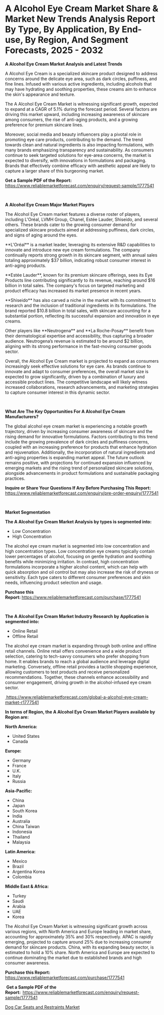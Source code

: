 <p><h1>A Alcohol Eye Cream Market Share & Market New Trends Analysis Report By Type, By Application, By End-use, By Region, And Segment Forecasts, 2025 - 2032</h1></p><p><strong>A Alcohol Eye Cream Market Analysis and Latest Trends</strong></p>
<p><p>A Alcohol Eye Cream is a specialized skincare product designed to address concerns around the delicate eye area, such as dark circles, puffiness, and fine lines. Infused with various active ingredients, including alcohols that may have hydrating and soothing properties, these creams aim to enhance the skin's appearance and texture. </p><p>The A Alcohol Eye Cream Market is witnessing significant growth, expected to expand at a CAGR of 5.1% during the forecast period. Several factors are driving this market upward, including increasing awareness of skincare among consumers, the rise of anti-aging products, and a growing preference for premium skincare lines. </p><p>Moreover, social media and beauty influencers play a pivotal role in promoting eye care products, contributing to the demand. The trend towards clean and natural ingredients is also impacting formulations, with many brands emphasizing transparency and sustainability. As consumers continue to seek targeted solutions for eye-area concerns, the market is expected to diversify, with innovations in formulations and packaging. Brands that effectively combine efficacy with aesthetic appeal are likely to capture a larger share of this burgeoning market.</p></p>
<p><strong>Get a Sample PDF of the Report:&nbsp;</strong> <a href="https://www.reliablemarketforecast.com/enquiry/request-sample/1777541?utm_campaign=1766&utm_medium=2&utm_source=Github&utm_content=ia&utm_term=09022025&utm_id=a-alcohol-eye-cream">https://www.reliablemarketforecast.com/enquiry/request-sample/1777541</a></p>
<p>&nbsp;</p>
<p><strong>A Alcohol Eye Cream Major Market Players</strong></p>
<p><p>The Alcohol Eye Cream market features a diverse roster of players, including L'Oréal, LVMH Group, Chanel, Estée Lauder, Shiseido, and several others. These brands cater to the growing consumer demand for specialized skincare products aimed at addressing puffiness, dark circles, and signs of aging around the eyes.</p><p>**L'Oréal** is a market leader, leveraging its extensive R&D capabilities to innovate and introduce new eye cream formulations. The company continually reports strong growth in its skincare segment, with annual sales totaling approximately $37 billion, indicating robust consumer interest in anti-aging products.</p><p>**Estée Lauder**, known for its premium skincare offerings, sees its Eye Products line contributing significantly to its revenue, reaching around $16 billion in total sales. The company's focus on targeted marketing and product efficacy has increased its market presence in recent years.</p><p>**Shiseido** has also carved a niche in the market with its commitment to research and the inclusion of traditional ingredients in its formulations. The brand reported $10.8 billion in total sales, with skincare accounting for a substantial portion, reflecting its successful expansion and innovation in eye creams.</p><p>Other players like **Neutrogena** and **La Roche-Posay** benefit from their dermatological expertise and accessibility, thus capturing a broader audience. Neutrogena’s revenue is estimated to be around $2 billion, aligning with its strong performance in the fast-moving consumer goods sector.</p><p>Overall, the Alcohol Eye Cream market is projected to expand as consumers increasingly seek effective solutions for eye care. As brands continue to innovate and adapt to consumer preferences, the overall market size is expected to grow significantly, driven by a combination of luxury and accessible product lines. The competitive landscape will likely witness increased collaborations, research advancements, and marketing strategies to capture consumer interest in this dynamic sector.</p></p>
<p>&nbsp;</p>
<p><strong>What Are The Key Opportunities For A Alcohol Eye Cream Manufacturers?</strong></p>
<p><p>The global alcohol eye cream market is experiencing a notable growth trajectory, driven by increasing consumer awareness of skincare and the rising demand for innovative formulations. Factors contributing to this trend include the growing prevalence of dark circles and puffiness concerns, coupled with an increasing preference for products that enhance hydration and rejuvenation. Additionally, the incorporation of natural ingredients and anti-aging properties is expanding market appeal. The future outlook remains positive, with projections for continued expansion influenced by emerging markets and the rising trend of personalized skincare solutions, alongside advancements in product formulations and sustainable packaging practices.</p></p>
<p><strong>Inquire or Share Your Questions If Any Before Purchasing This Report:</strong> <a href="https://www.reliablemarketforecast.com/enquiry/pre-order-enquiry/1777541?utm_campaign=1766&utm_medium=2&utm_source=Github&utm_content=ia&utm_term=09022025&utm_id=a-alcohol-eye-cream">https://www.reliablemarketforecast.com/enquiry/pre-order-enquiry/1777541</a></p>
<p>&nbsp;</p>
<p><strong>Market Segmentation</strong></p>
<p><strong>The A Alcohol Eye Cream Market Analysis by types is segmented into:</strong></p>
<p><ul><li>Low Concentration</li><li>High Concentration</li></ul></p>
<p><p>The alcohol eye cream market is segmented into low concentration and high concentration types. Low concentration eye creams typically contain lower percentages of alcohol, focusing on gentle hydration and soothing benefits while minimizing irritation. In contrast, high concentration formulations incorporate a higher alcohol content, which can help with quick absorption and oil control but may also increase the risk of dryness or sensitivity. Each type caters to different consumer preferences and skin needs, influencing product selection and usage.</p></p>
<p><strong>Purchase this Report:&nbsp;</strong><a href="https://www.reliablemarketforecast.com/purchase/1777541?utm_campaign=1766&utm_medium=2&utm_source=Github&utm_content=ia&utm_term=09022025&utm_id=a-alcohol-eye-cream">https://www.reliablemarketforecast.com/purchase/1777541</a></p>
<p>&nbsp;</p>
<p><strong>The A Alcohol Eye Cream Market Industry Research by Application is segmented into:</strong></p>
<p><ul><li>Online Retail</li><li>Offline Retail</li></ul></p>
<p><p>The alcohol eye cream market is expanding through both online and offline retail channels. Online retail offers convenience and a wide product selection, catering to tech-savvy consumers who prefer shopping from home. It enables brands to reach a global audience and leverage digital marketing. Conversely, offline retail provides a tactile shopping experience, allowing customers to test products and receive personalized recommendations. Together, these channels enhance accessibility and consumer engagement, driving growth in the alcohol-infused eye cream sector.</p></p>
<p><a href="https://www.reliablemarketforecast.com/global-a-alcohol-eye-cream-market-r1777541?utm_campaign=1766&utm_medium=2&utm_source=Github&utm_content=ia&utm_term=09022025&utm_id=a-alcohol-eye-cream">&nbsp;https://www.reliablemarketforecast.com/global-a-alcohol-eye-cream-market-r1777541</a></p>
<p><strong>In terms of Region, the A Alcohol Eye Cream Market Players available by Region are:</strong></p>
<p>
    <p> <strong> North America: </strong>
        <ul>
            <li>United States</li>
            <li>Canada</li>
        </ul>
        </p> 
    <p> <strong> Europe: </strong>
        <ul>
            <li>Germany</li>
            <li>France</li>
            <li>U.K.</li>
            <li>Italy</li>
            <li>Russia</li>
        </ul>
        </p> 
    <p> <strong> Asia-Pacific: </strong>
        <ul>
            <li>China</li>
            <li>Japan</li>
            <li>South Korea</li>
            <li>India</li>
            <li>Australia</li>
            <li>China Taiwan</li>
            <li>Indonesia</li>
            <li>Thailand</li>
            <li>Malaysia</li>
        </ul>
        </p> 
    <p> <strong> Latin America: </strong>
        <ul>
            <li>Mexico</li>
            <li>Brazil</li>
            <li>Argentina Korea</li>
            <li>Colombia</li>
        </ul>
        </p> 
    <p> <strong> Middle East & Africa: </strong>
        <ul>
            <li>Turkey</li>
            <li>Saudi</li>
            <li>Arabia</li>
            <li>UAE</li>
            <li>Korea</li>
        </ul>
    </p>
    </p>
<p><p>The Alcohol Eye Cream Market is witnessing significant growth across various regions, with North America and Europe leading in market share, accounting for approximately 35% and 30% respectively. APAC is rapidly emerging, projected to capture around 25% due to increasing consumer demand for skincare products. China, with its expanding beauty sector, is estimated to hold a 10% share. North America and Europe are expected to continue dominating the market due to established brands and high consumer awareness.</p></p>
<p><strong>Purchase this Report: </strong><a href="https://www.reliablemarketforecast.com/purchase/1777541?utm_campaign=1766&utm_medium=2&utm_source=Github&utm_content=ia&utm_term=09022025&utm_id=a-alcohol-eye-cream">https://www.reliablemarketforecast.com/purchase/1777541</a></p>
<p>&nbsp;<strong>Get a Sample PDF of the Report:&nbsp;&nbsp;</strong><a href="https://www.reliablemarketforecast.com/enquiry/request-sample/1777541?utm_campaign=1766&utm_medium=2&utm_source=Github&utm_content=ia&utm_term=09022025&utm_id=a-alcohol-eye-cream">https://www.reliablemarketforecast.com/enquiry/request-sample/1777541</a></p>
<p><strong></strong></p>
<p><p><a href="https://github.com/XavierTyler76/Market-Research-Report-List-1/blob/main/dog-car-seats-and-restraints-market.md?utm_campaign=1766&utm_medium=2&utm_source=Github&utm_content=ia&utm_term=09022025&utm_id=a-alcohol-eye-cream">Dog Car Seats and Restraints Market</a></p></p>